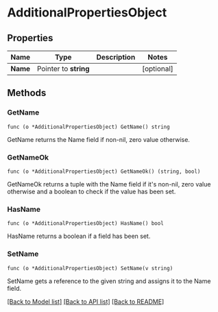 # AdditionalPropertiesObject

## Properties

Name | Type | Description | Notes
------------ | ------------- | ------------- | -------------
**Name** | Pointer to **string** |  | [optional] 

## Methods

### GetName

`func (o *AdditionalPropertiesObject) GetName() string`

GetName returns the Name field if non-nil, zero value otherwise.

### GetNameOk

`func (o *AdditionalPropertiesObject) GetNameOk() (string, bool)`

GetNameOk returns a tuple with the Name field if it's non-nil, zero value otherwise
and a boolean to check if the value has been set.

### HasName

`func (o *AdditionalPropertiesObject) HasName() bool`

HasName returns a boolean if a field has been set.

### SetName

`func (o *AdditionalPropertiesObject) SetName(v string)`

SetName gets a reference to the given string and assigns it to the Name field.


[[Back to Model list]](../README.md#documentation-for-models) [[Back to API list]](../README.md#documentation-for-api-endpoints) [[Back to README]](../README.md)


